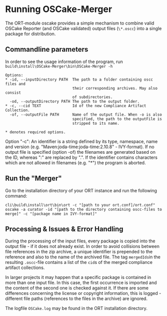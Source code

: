 # Running OSCake-Merger
The ORT-module oscake provides a simple mechanism to combine valid OSCake Reporter (and OSCake validated) output files (`\*.oscc`) into a single package for distribution.

## Commandline parameters
In order to see the usage information of the program, run `build\install\OSCake-Merger\bin\OSCake-Merger -h`

```
Options:
* -id, --inputDirectory PATH  The path to a folder containing oscc files and
                              their corresponding archives. May also consist
                              of subdirectories.
  -od, --outputDirectory PATH The path to the output folder.
* -c, --cid TEXT              Id of the new Compliance Artifact Collection.
  -of, --outputFile PATH      Name of the output file. When -o is also
                              specified, the path to the outputFile is
                              stripped to its name.

* denotes required options.
```

Option "-c": An identifier is a string defined by its type, namespace, name and version (e.g. "Maven:joda-time:joda-time:2.10.8" - IVY-format). If no output file is specified (option -of) the filenames are generated based on the ID, whereas ":" are replaced by ".". If the identifier contains characters which are not allowed in filenames (e.g. "\*") the program is aborted.

## Run the "Merger"

Go to the installation directory of your ORT instance and run the following command:

`cli\build\install\ort\bin\ort -c "[path to your ort.conf]/ort.conf" oscake -a curator -id "[path to the directory containing oscc-files to merge]" -c "[package name in IVY-format]"`


## Processing & Issues & Error Handling

During the processing of the input files, every package is copied into the output file - if it does not already exist. In order to avoid collisions between file references in the zip archive, a unique identifier is prepended to the reference and also to the name of the archived file. The tag `mergedIds`in the resulting `.oscc`-file contains a list of the `cid`s of the merged compliance artifact collections.

In larger projects it may happen that a specific package is contained in more than one input file. In this case, the first occurrence is imported and the content of the second one is checked against it. If there are some differences concerning the license or copyright information, this is logged - different file paths (references to the files in the archive) are ignored.

The logfile `OSCake.log` may be found in the ORT installation directory.
